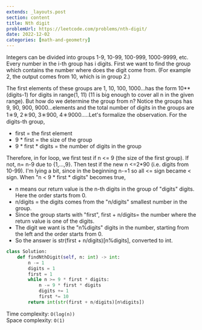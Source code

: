 ```yaml
---
extends: _layouts.post
section: content
title: Nth digit
problemUrl: https://leetcode.com/problems/nth-digit/
date: 2022-12-02
categories: [math-and-geometry]
---
```


Integers can be divided into groups 1-9, 10-99, 100-999, 1000-9999, etc. Every number in the i-th group has i digits. First we want to find the group which contains the number where does the digit come from. (For example 2, the output comes from 10, which is in group 2.)

The first elements of these groups are 1, 10, 100, 1000...has the form 10**(digits-1) for digits in range(1, 11) (11 is big enough to cover all n in the given range). But how do we determine the group from n? Notice the groups has 9, 90, 900, 9000...elements and the total number of digits in the groups are 1＊9, 2＊90, 3＊900, 4＊9000.....Let's formalize the observation. For the digits-th group,

- first = the first element
- 9 * first = the size of the group
- 9 * first * digits = the number of digits in the group

Therefore, in for loop, we first test if n <= 9 (the size of the first group). If not, n= n-9 due to {1,...,9}. Then test if the new n <=2*90 (i.e. digits from 10-99). I'm lying a bit, since in the beginning n-=1 so all <= sign became < sign. When "n < 9 * first * digits" becomes true,

- n means our return value is the n-th digits in the group of "digits" digits. Here the order starts from 0.
- n/digits = the digits comes from the "n/digits" smallest number in the group.
- Since the group starts with "first", first + n/digits= the number where the return value is one of the digits.
- The digit we want is the "n%digits" digits in the number, starting from the left and the order starts from 0.
- So the answer is str(first + n/digits)[n%digits], converted to int.
    
```python
class Solution:
    def findNthDigit(self, n: int) -> int:
        n -= 1
        digits = 1
        first = 1
        while n >= 9 * first * digits:
            n -= 9 * first * digits
            digits += 1
            first *= 10
        return int(str(first + n/digits)[n%digits])
```

Time complexity: `O(log(n))` <br/>
Space complexity: `O(1)`